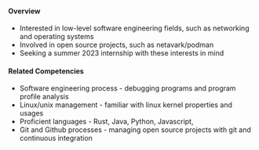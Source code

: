 #### Overview

- Interested in low-level software engineering fields, such as networking and operating systems
- Involved in open source projects, such as netavark/podman
- Seeking a summer 2023 internship with these interests in mind

#### Related Competencies

- Software engineering process - debugging programs and program profile analysis
- Linux/unix management - familiar with linux kernel properties and usages
- Proficient languages - Rust, Java, Python, Javascript,
- Git and Github processes - managing open source projects with git and continuous integration
